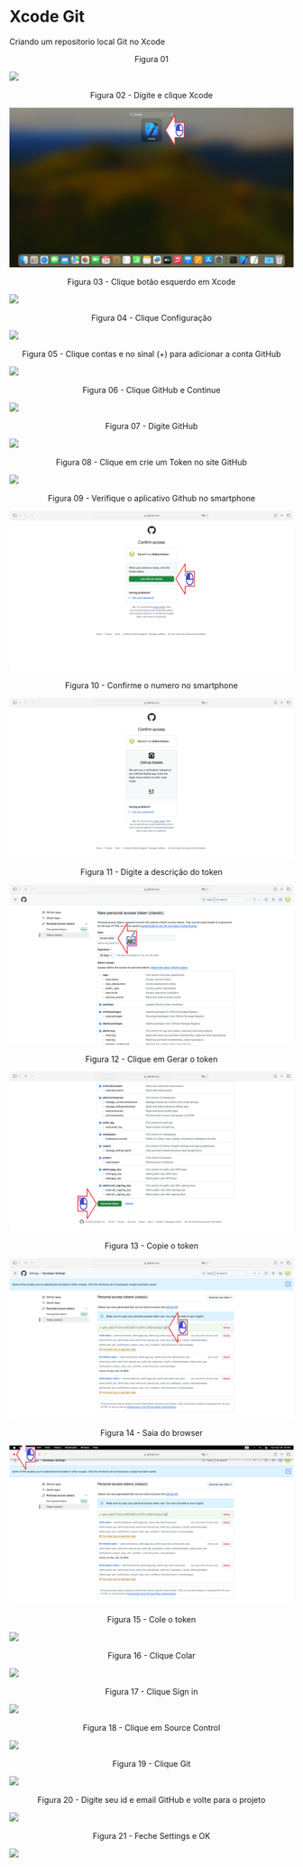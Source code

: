 # Xcode Git
Criando um repositorio local Git no Xcode

<div align="center">
Figura 01
</div>

![](Imagens/macOS-Git-Xcode-Img01.png)

<div align="center">
Figura 02 - Digite e clique Xcode
</div>

![](Imagens/macOS-Git-Xcode-Img02.png)

<div align="center">
Figura 03 - Clique botão esquerdo em Xcode
</div>

![](Imagens/macOS-Git-Xcode-Img03.png)

<div align="center">
Figura 04 - Clique Configuração
</div>

![](Imagens/macOS-Git-Xcode-Img04.png)


<div align="center">
Figura 05 - Clique contas e no sinal (+) para adicionar a conta GitHub
</div>

![](Imagens/macOS-Git-Xcode-Img05.png)

<div align="center">
Figura 06 - Clique GitHub e Continue
</div>

![](Imagens/macOS-Git-Xcode-Img06.png)

<div align="center">
Figura 07 - Digite GitHub
</div>

![](Imagens/macOS-Git-Xcode-Img07.png)

<div align="center">
Figura 08 - Clique em crie um Token no site GitHub
</div>

![](Imagens/macOS-Git-Xcode-Img08.png)

<div align="center">
Figura 09 - Verifique o aplicativo Github no smartphone
</div>

![](Imagens/macOS-Git-Xcode-Img09.png)

<div align="center">
Figura 10 - Confirme o numero no smartphone
</div>

![](Imagens/macOS-Git-Xcode-Img10.png)


<div align="center">
Figura 11 - Digite a descrição do token
</div>

![](Imagens/macOS-Git-Xcode-Img11.png)

<div align="center">
Figura 12 - Clique em Gerar o token
</div>

![](Imagens/macOS-Git-Xcode-Img12.png)

<div align="center">
Figura 13 - Copie o token
</div>

![](Imagens/macOS-Git-Xcode-Img13.png)

<div align="center">
Figura 14 - Saia do browser
</div>

![](Imagens/macOS-Git-Xcode-Img14.png)

<div align="center">
Figura 15 - Cole o token
</div>

![](Imagens/macOS-Git-Xcode-Img15.png)

<div align="center">
Figura 16 - Clique Colar
</div>

![](Imagens/macOS-Git-Xcode-Img16.png)


<div align="center">
Figura 17 - Clique Sign in
</div>

![](Imagens/macOS-Git-Xcode-Img17.png)

<div align="center">
Figura 18 - Clique em Source Control
</div>

![](Imagens/macOS-Git-Xcode-Img18.png)

<div align="center">
Figura 19 - Clique Git
</div>

![](Imagens/macOS-Git-Xcode-Img19.png)

<div align="center">
Figura 20 - Digite seu id e email GitHub e volte para o projeto
</div>

![](Imagens/macOS-Git-Xcode-Img20.png)

<div align="center">
Figura 21 - Feche Settings e OK
</div>

![](Imagens/macOS-Git-Xcode-Img21.png)